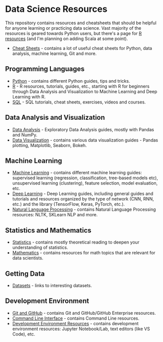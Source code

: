 # Data Science Resources

This repository contains resources and cheatsheets that should be helpful for anyone learning or practicing data science. Vast majority of the resources is geared towards Python users, but there's a page for [R resources](./Programming-Languages/R.md) (and I'm planning on adding Scala at some point).

-   [Cheat Sheets](Cheat-Sheets) - contains a lot of useful cheat sheets for Python, data analysis, machine learning, Git and more.

## Programming Languages

-   [Python](./Programming-Languages/Python.md) - contains different Python guides, tips and tricks.
-   [R](./Programming-Languages/R.md) - R resources, tutorials, guides, etc., starting with R for beginners through Data Analysis and Visualization to Machine Learning and Deep Learning with R.
-   [SQL](./Programming-Languages/SQL.md) - SQL tutorials, cheat sheets, exercises, videos and courses.

## Data Analysis and Visualization

-   [Data Analysis](./Data-Analysis-Visualization/Data-Analysis.md) - Exploratory Data Analysis guides, mostly with Pandas and NumPy.
-   [Data Visualization](./Data-Analysis-Visualization/Data-Visualization.md) - contains various data visualization guides - Pandas plotting, Matplotlib, Seaborn, Bokeh.

## Machine Learning

-   [Machine Learning](./Machine-Learning/Machine-Learning.md) - contains different machine learning guides: supervised learning (regression, classification, tree-based models etc), unsupervised learning (clustering), feature selection, model evaluation, etc.
-   [Deep Learning](./Machine-Learning/Deep-Learning.md) - Deep Learning guides, including general guides and tutorials and resources organized by the type of network (CNN, RNN, etc.) and the library (TensorFlow, Keras, PyTorch, etc.).
-   [Natural Language Processing](./Machine-Learning/NLP.md) - contains Natural Language Processing resources: NLTK, SKLearn NLP and more.

## Statistics and Mathematics

-   [Statistics](./Stats-Math/Statistics.md) - contains mostly theoretical reading to deepen your understanding of statistics.
-   [Mathematics](./Stats-Math/Math.md) - contains resources for math topics that are relevant for data scientists.

## Getting Data

-   [Datasets](./Getting-Data/Datasets.md) -  links to interesting datasets.

## Development Environment

-   [Git and GitHub](./Development-Environment/Git.md) - contains Git and GitHub/GitHub Enterprise resources.
-   [Command Line Interface](./Development-Environment/Command-Line.md) - contains Command Line resources.
-   [Development Environment Resources](./Development-Environment/IDEs.md) - contains development environment resources: Jupyter Notebook/Lab, text editors (like VS Code), etc.
